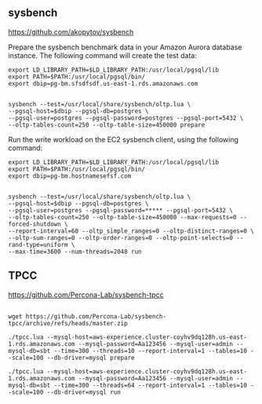 ## sysbench

https://github.com/akopytov/sysbench


Prepare the sysbench benchmark data in your Amazon Aurora database instance. The following command 
will create the test data: 


```
export LD_LIBRARY_PATH=$LD_LIBRARY_PATH:/usr/local/pgsql/lib
export PATH=$PATH:/usr/local/pgsql/bin/
export dbip=pg-bm.sfsdfsdf.us-east-1.rds.amazonaws.com


sysbench --test=/usr/local/share/sysbench/oltp.lua \
--pgsql-host=$dbip --pgsql-db=postgres \
--pgsql-user=postgres --pgsql-password=postgres --pgsql-port=5432 \
--oltp-tables-count=250 --oltp-table-size=450000 prepare

```

Run the write workload on the EC2 sysbench client, using the following command: 

```
export LD_LIBRARY_PATH=$LD_LIBRARY_PATH:/usr/local/pgsql/lib
export PATH=$PATH:/usr/local/pgsql/bin/
export dbip=pg-bm.hostnamesefsf.com


sysbench --test=/usr/local/share/sysbench/oltp.lua \
--pgsql-host=$dbip --pgsql-db=postgres \
--pgsql-user=postgres --pgsql-password=***** --pgsql-port=5432 \
--oltp-tables-count=250 --oltp-table-size=450000 --max-requests=0 --forced-shutdown \
--report-interval=60 --oltp_simple_ranges=0 --oltp-distinct-ranges=0 \
--oltp-sum-ranges=0 --oltp-order-ranges=0 --oltp-point-selects=0 --rand-type=uniform \
--max-time=3600 --num-threads=2048 run

```
## TPCC

https://github.com/Percona-Lab/sysbench-tpcc

## 
```
wget https://github.com/Percona-Lab/sysbench-tpcc/archive/refs/heads/master.zip
```
```
./tpcc.lua --mysql-host=aws-experience.cluster-coyhv9dq128h.us-east-1.rds.amazonaws.com --mysql-password=Aa123456 --mysql-user=admin --mysql-db=sbt --time=300 --threads=10 --report-interval=1 --tables=10 --scale=100 --db-driver=mysql prepare 
```
```
./tpcc.lua --mysql-host=aws-experience.cluster-coyhv9dq128h.us-east-1.rds.amazonaws.com --mysql-password=Aa123456 --mysql-user=admin --mysql-db=sbt --time=300 --threads=64 --report-interval=1 --tables=10 --scale=100 --db-driver=mysql run
```
